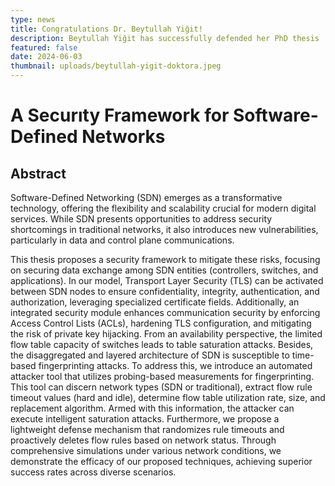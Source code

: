 ```yaml
---
type: news
title: Congratulations Dr. Beytullah Yiğit!
description: Beytullah Yiğit has successfully defended her PhD thesis
featured: false
date: 2024-06-03
thumbnail: uploads/beytullah-yigit-doktora.jpeg
---
```

# A Securıty Framework for Software-Defined Networks

## Abstract

Software-Defined Networking (SDN) emerges as a transformative technology,
offering the flexibility and scalability crucial for modern digital services.
While SDN presents opportunities to address security shortcomings in
traditional networks, it also introduces new vulnerabilities, particularly
in data and control plane communications.

This thesis proposes a security framework to mitigate these risks, focusing on securing data exchange among SDN entities (controllers, switches, and applications). In our model, Transport Layer Security (TLS) can be activated between SDN nodes to ensure confidentiality, integrity, authentication, and authorization, leveraging specialized certificate fields. Additionally, an integrated security module enhances communication security by enforcing Access Control Lists (ACLs), hardening TLS configuration, and mitigating the risk of private key hijacking. From an availability perspective, the limited flow table capacity of switches leads to table saturation attacks. Besides, the disaggregated and layered architecture of SDN is susceptible to time-based fingerprinting attacks. To address this, we introduce an automated attacker tool that utilizes probing-based measurements for fingerprinting. This tool can discern network types (SDN or traditional), extract flow rule timeout values (hard and idle), determine flow table utilization rate, size, and replacement algorithm. Armed with this information, the attacker can execute intelligent saturation attacks. Furthermore, we propose a lightweight defense mechanism that randomizes rule timeouts and proactively deletes flow rules based on network status. Through comprehensive simulations under various network conditions, we demonstrate the efficacy of our proposed techniques, achieving superior success rates across diverse scenarios.
